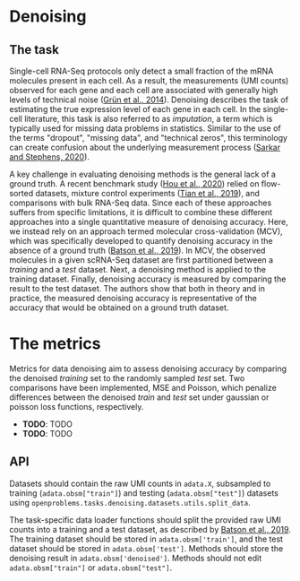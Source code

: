 # Denoising

## The task

Single-cell RNA-Seq protocols only detect a small fraction of the mRNA molecules present in each cell. As a result, the measurements (UMI counts) observed for each gene and each cell are associated with generally high levels of technical noise (<a href="https://www.nature.com/articles/nmeth.2930">Grün et al., 2014</a>). Denoising describes the task of estimating the true expression level of each gene in each cell. In the single-cell literature, this task is also referred to as *imputation*, a term which is typically used for missing data problems in statistics. Similar to the use of the terms "dropout", "missing data", and "technical zeros", this terminology can create confusion about the underlying measurement process (<a href="https://www.biorxiv.org/content/10.1101/2020.04.07.030007v2">Sarkar and Stephens, 2020</a>).

A key challenge in evaluating denoising methods is the general lack of a ground truth. A recent benchmark study (<a href="https://genomebiology.biomedcentral.com/articles/10.1186/s13059-020-02132-x">Hou et al., 2020</a>) relied on flow-sorted datasets, mixture control experiments (<a href="https://www.nature.com/articles/s41592-019-0425-8">Tian et al., 2019</a>), and comparisons with bulk RNA-Seq data. Since each of these approaches suffers from specific limitations, it is difficult to combine these different approaches into a single quantitative measure of denoising accuracy. Here, we instead rely on an approach termed molecular cross-validation (MCV), which was specifically developed to quantify denoising accuracy in the absence of a ground truth (<a href="https://www.biorxiv.org/content/10.1101/786269v1">Batson et al., 2019</a>). In MCV, the observed molecules in a given scRNA-Seq dataset are first partitioned between a *training* and a *test* dataset. Next, a denoising method is applied to the training dataset. Finally, denoising accuracy is measured by comparing the result to the test dataset. The authors show that both in theory and in practice, the measured denoising accuracy is representative of the accuracy that would be obtained on a ground truth dataset.

# The metrics

Metrics for data denoising aim to assess denoising accuracy by comparing the denoised *training* set to the randomly sampled *test* set. Two comparisons have been implemented, MSE and Poisson, which penalize differences between the denoised *train* and *test* set under gaussian or poisson loss functions, respectively.  

* **TODO**: TODO
* **TODO**: TODO

## API

Datasets should contain the raw UMI counts in `adata.X`, subsampled to training (`adata.obsm["train"]`) and testing (`adata.obsm["test"]`) datasets using `openproblems.tasks.denoising.datasets.utils.split_data`.

The task-specific data loader functions should split the provided raw UMI counts into a training and a test dataset, as described by <a href="https://www.biorxiv.org/content/10.1101/786269v1">Batson et al., 2019</a>. The training dataset should be stored in `adata.obsm['train']`, and the test dataset should be stored in `adata.obsm['test']`. Methods should store the denoising result in `adata.obsm['denoised']`. Methods should not edit `adata.obsm["train"]` or `adata.obsm["test"]`.
